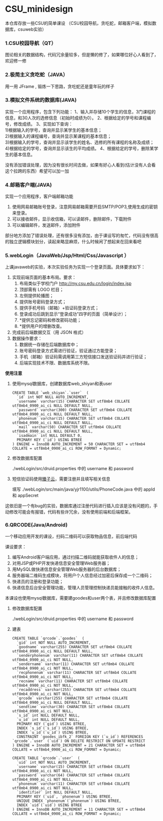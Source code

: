 # CSU_minidesign 
本仓库存放一些CSU的简单课设 （CSU校园导航，贪吃蛇，邮箱客户端，模拟数据库，csuweb实验）

### 1.CSU校园导航（QT）
图论相关的数据结构，代码冗余量较多，但是懒的修了，如果哪位好心人看到了，欢迎修一修



### **2.极简主义贪吃蛇（JAVA）**

用一用 JFrame , 锻炼一下思路，贪吃蛇还是童年玩的样子



### 3.**模拟文件系统的数据库**(JAVA)

实现一个应用程序，包含下列功能： 
1、输入并存储10个学生的信息，3门课程的信息，和30人次的选修信息（初始时成绩为0）。 
2、根据给定的学号和课程编号，修改成绩。 
3、实现如下查询：      
	1)根据输入的学号，查询并显示某学生的基本信息；     
	2)根据输入的课程编号，查询并显示某课程的基本信息；    
	3)根据输入的学号，查询并显示该学生的姓名、选修的所有课程的名称及成绩；     
	4)根据给定的学号，查询并显示该生的平均成绩。
4、根据给定的学号，删除某学生的基本信息。

没有添加错误处理，因为没有很长时间去做，如果有好心人看到(估计没有人会看这个拉跨的东西）希望可以加一加



### 4.邮箱客户端(JAVA)

实现一个应用程序，客户端邮箱功能

1. 使用网易邮箱账号登录，注意网易邮箱需要开启SMTP/POP3,使用生成的密钥来登录。
2. 可以接收邮件，显示收信箱，可以读邮件，删除邮件，下载附件
3. 可以编辑邮件，发送邮件，添加附件

部分地方添加了错误处理，还有很多没有添加，由于课设写的匆忙，代码没有很高的独立逻辑模块划分，读起来略显麻烦，什么时候闲了想起来在回来看吧



### 5.webLogin（JavaWeb/Jsp/Html/Css/Javascript	）
上课javaweb的实验，本次实验任务为实现一个登录页面。具体要求如下：
1. 实现前端页面的基本布局。要求：
   1. 布局类似于学校门户 http://my.csu.edu.cn/login/index.jsp
   2. 顶部需有 LOGO 栏目；
   3.  左侧提供轮播图；
   4.  提供账号密码登录方式；
   5.  提供手机号码（邮箱）+验证码登录方式；
   6.  登录成功后跳到显示“登录成功”四字的页面（简单设计）；
   7. *提供忘记密码和修改密码功能；
   8. *提供用户的增删改查。 
2. 完成前后端数据交互（用 JSON 格式）
3. 数据操作要求：
   1. 数据统一存储在后端数据库中；
   2.  账号密码登录方式需进行验证，验证通过方能登录；
   3.  手机（邮箱）验证码需调用第三方短信接口发送验证码并进行验证；
   4.  后端实现技术不限、数据库系统不限。

**使用注意**

1. 使用mysql数据库，创建数据库web_shiyan和表user

   ```
   CREATE TABLE `web_shiyan`.`user`  (
     `id` int NOT NULL AUTO_INCREMENT,
     `username` varchar(15) CHARACTER SET utf8mb4 COLLATE utf8mb4_0900_ai_ci NULL DEFAULT NULL,
     `password` varchar(300) CHARACTER SET utf8mb4 COLLATE utf8mb4_0900_ai_ci NULL DEFAULT NULL,
     `phonenum` varchar(15) CHARACTER SET utf8mb4 COLLATE utf8mb4_0900_ai_ci NULL DEFAULT NULL,
     `mail` varchar(50) CHARACTER SET utf8mb4 COLLATE utf8mb4_0900_ai_ci NULL DEFAULT NULL,
     `isadmain` int NULL DEFAULT 0,
     PRIMARY KEY (`id`) USING BTREE
   ) ENGINE = InnoDB AUTO_INCREMENT = 50 CHARACTER SET = utf8mb4 COLLATE = utf8mb4_0900_ai_ci ROW_FORMAT = Dynamic;
   ```

2. 修改数据库配置 

   ./webLogin/src/druid.properties 中的 username 和 password 

3. 短信验证码使用[臻子云](https://blog.csdn.net/weixin_45691686/article/details/121654353)，需要注册并且填写相关信息 

   填写 ./webLogin/src/main/java/yjr1100/utils/PhoneCode.java 中的 appId 和 appSecret

这依旧是一个有bug的实验，数据库通过注册代码进行插入应该是没有问题的，手动修改可能会有报错，代码有些许冗余，没有使用前端和后端框架。



### 6.QRCODE(Java/Android)

一个移动应用开发的课设，扫码二维码可以获取物品信息，前后端代码

课设要求：

1. 编写Android客户端应用，通过扫描二维码就能获取收件人的信息；
2. 对用JSP或PHP开发快递信息安全管理Web服务器；
3. 用MySQL做快递信息安全管理Web服务器的后台数据库；
4. 服务器端二维码生成模块，将用户个人信息经过加密后保存成一个二维码；
5. 快递员的注册和登录功能；
6. 快递信息后台安全管理功能，管理人员管理控制快递员能接触的收件人信息。



本课设也使用mysql数据库，需要建goodes和user两个表，并且修改数据库配置

1. 修改数据库配置 

   ./webLogin/src/druid.properties 中的 username 和 password 

2. 建表

   ```
   CREATE TABLE `qrcode`.`goodes`  (
     `gid` int NOT NULL AUTO_INCREMENT,
     `goodname` varchar(255) CHARACTER SET utf8mb4 COLLATE utf8mb4_0900_ai_ci NULL DEFAULT NULL,
     `senderphonenum` varchar(11) CHARACTER SET utf8mb4 COLLATE utf8mb4_0900_ai_ci NOT NULL,
     `sendername` varchar(11) CHARACTER SET utf8mb4 COLLATE utf8mb4_0900_ai_ci NOT NULL,
     `recphonenum` varchar(11) CHARACTER SET utf8mb4 COLLATE utf8mb4_0900_ai_ci NOT NULL,
     `recname` varchar(11) CHARACTER SET utf8mb4 COLLATE utf8mb4_0900_ai_ci NOT NULL,
     `recaddress` varchar(255) CHARACTER SET utf8mb4 COLLATE utf8mb4_0900_ai_ci NOT NULL,
     `qrcode` varchar(255) CHARACTER SET utf8mb4 COLLATE utf8mb4_0900_ai_ci NULL DEFAULT NULL,
     `sendtime` varchar(30) CHARACTER SET utf8mb4 COLLATE utf8mb4_0900_ai_ci NOT NULL,
     `s_id` int NULL DEFAULT NULL,
     `u_id` int NULL DEFAULT NULL,
     PRIMARY KEY (`gid`) USING BTREE,
     INDEX `s_id`(`s_id`) USING BTREE,
     INDEX `u_id`(`u_id`) USING BTREE,
     CONSTRAINT `goodes_ibfk_2` FOREIGN KEY (`u_id`) REFERENCES `qrcode`.`user` (`uid`) ON DELETE RESTRICT ON UPDATE RESTRICT
   ) ENGINE = InnoDB AUTO_INCREMENT = 21 CHARACTER SET = utf8mb4 COLLATE = utf8mb4_0900_ai_ci ROW_FORMAT = Dynamic;
   ```

   ```
   CREATE TABLE `qrcode`.`user`  (
     `uid` int NOT NULL AUTO_INCREMENT,
     `username` varchar(15) CHARACTER SET utf8mb4 COLLATE utf8mb4_0900_ai_ci NOT NULL,
     `password` varchar(64) CHARACTER SET utf8mb4 COLLATE utf8mb4_0900_ai_ci NOT NULL,
     `phonenum` varchar(11) CHARACTER SET utf8mb4 COLLATE utf8mb4_0900_ai_ci NOT NULL,
     `identifier` int NULL DEFAULT NULL,
     PRIMARY KEY (`uid`, `phonenum`) USING BTREE,
     UNIQUE INDEX `phonenum`(`phonenum`) USING BTREE,
     INDEX `uid`(`uid`) USING BTREE
   ) ENGINE = InnoDB AUTO_INCREMENT = 11 CHARACTER SET = utf8mb4 COLLATE = utf8mb4_0900_ai_ci ROW_FORMAT = Dynamic;
   ```

   

